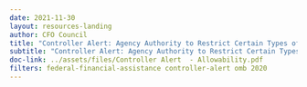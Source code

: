 ```yaml
---
date: 2021-11-30
layout: resources-landing
author: CFO Council
title: "Controller Alert: Agency Authority to Restrict Certain Types of Costs through Grant Terms and Conditions"
subtitle: "Controller Alert: Agency Authority to Restrict Certain Types of Costs through Grant Terms and Conditions"
doc-link: ../assets/files/Controller Alert  - Allowability.pdf
filters: federal-financial-assistance controller-alert omb 2020
---
```


